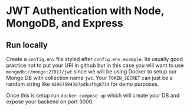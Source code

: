 # JWT Authentication with Node, MongoDB, and Express

## Run locally

Create a `config.env` file styled after `config.env.example`. Its usually good practice not to put
your URI in github but in this case you will want to use `mongodb://mongo:27017/jwt` since we will
be using Docker to setup our Mongo DB with collection name `jwt`. Your `TOKEN_SECRET` can just be
a random string like `43987594387pdkufhg8734` for demo purposes.

Once this is setup run `docker-compose up` which will create your DB and expose your backend on port 3000.